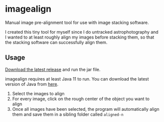 # imagealign
Manual image pre-alignment tool for use with image stacking software.

I created this tiny tool for myself since I do untracked astrophotography and I wanted to at least
roughly align my images before stacking them, so that the stacking software can successfully align them.

## Usage
[Download the latest release](https://github.com/Seggan/imagealign/releases) and run the jar file.

imagealign requires at least Java 11 to run. You can download the latest version of Java from [here](https://adoptium.net/).

1. Select the images to align
2. For every image, click on the rough center of the object you want to align
3. Once all images have been selected, the program will automatically align them and save them in a sibling folder called `aligned-n`

